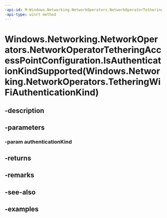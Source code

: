 ```yaml
---
-api-id: M:Windows.Networking.NetworkOperators.NetworkOperatorTetheringAccessPointConfiguration.IsAuthenticationKindSupported(Windows.Networking.NetworkOperators.TetheringWiFiAuthenticationKind)
-api-type: winrt method
---
```


# Windows.Networking.NetworkOperators.NetworkOperatorTetheringAccessPointConfiguration.IsAuthenticationKindSupported(Windows.Networking.NetworkOperators.TetheringWiFiAuthenticationKind)

<!--
public bool IsAuthenticationKindSupported (Windows.Networking.NetworkOperators.TetheringWiFiAuthenticationKind authenticationKind);
-->


## -description

## -parameters

### -param authenticationKind

## -returns

## -remarks

## -see-also

## -examples



